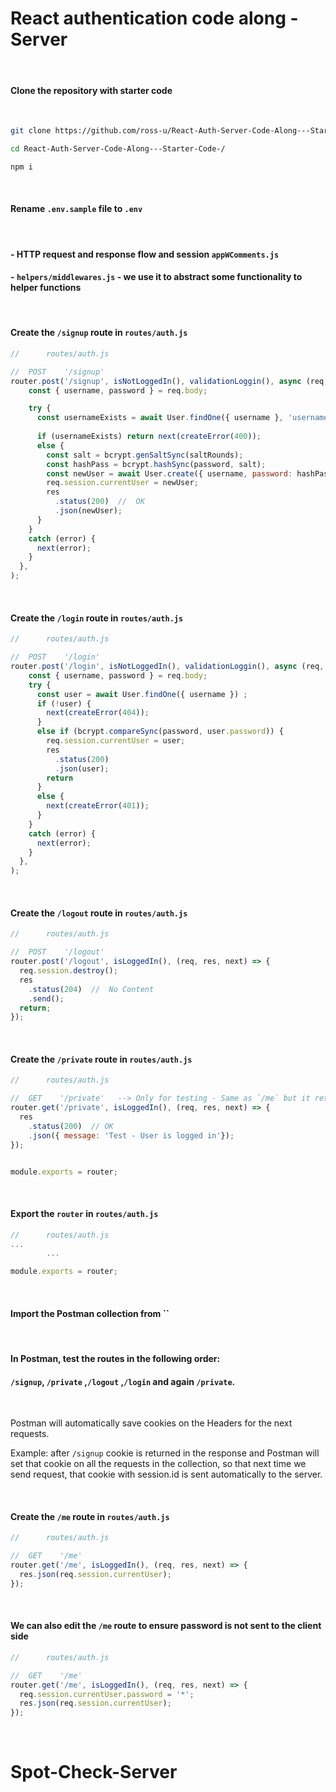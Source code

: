 # React  authentication code along - Server



<br>



#### Clone the repository with starter code

<br>



```bash
git clone https://github.com/ross-u/React-Auth-Server-Code-Along---Starter-Code-.git

cd React-Auth-Server-Code-Along---Starter-Code-/

npm i
```



<br>



#### Rename `.env.sample` file to `.env`



<br>



#### - HTTP request and response flow and session 	`appWComments.js`

#### - `helpers/middlewares.js` - we use it to  abstract some functionality to helper functions



<br>



#### Create the `/signup` route in `routes/auth.js`



```js
//		routes/auth.js

//  POST    '/signup'
router.post('/signup', isNotLoggedIn(), validationLoggin(), async (req, res, next) => {
    const { username, password } = req.body;

    try {																									 // projection
      const usernameExists = await User.findOne({ username }, 'username');
      
      if (usernameExists) return next(createError(400));
      else {
        const salt = bcrypt.genSaltSync(saltRounds);
        const hashPass = bcrypt.hashSync(password, salt);
        const newUser = await User.create({ username, password: hashPass });
        req.session.currentUser = newUser;
        res
          .status(200)  //  OK
          .json(newUser);
      }
    } 
    catch (error) {
      next(error);
    }
  },
);
```



<br>



#### Create the `/login` route in `routes/auth.js`

```js
//		routes/auth.js

//  POST    '/login'
router.post('/login', isNotLoggedIn(), validationLoggin(), async (req, res, next) => {
    const { username, password } = req.body;
    try {
      const user = await User.findOne({ username }) ;
      if (!user) {
        next(createError(404));
      } 
      else if (bcrypt.compareSync(password, user.password)) {
        req.session.currentUser = user;
        res
          .status(200)
          .json(user);
        return 
      } 
      else {
        next(createError(401));
      }
    } 
    catch (error) {
      next(error);
    }
  },
);
```



<br>



#### Create the `/logout` route in `routes/auth.js`

```js
//		routes/auth.js

//  POST    '/logout'
router.post('/logout', isLoggedIn(), (req, res, next) => {
  req.session.destroy();
  res
    .status(204)  //  No Content
    .send();
  return; 
});
```



<br>



#### Create the `/private` route in `routes/auth.js`

```js
//		routes/auth.js

//  GET    '/private'   --> Only for testing - Same as `/me` but it returns a message instead
router.get('/private', isLoggedIn(), (req, res, next) => {
  res
    .status(200)  // OK
    .json({ message: 'Test - User is logged in'});
});


module.exports = router;
```



<br>





#### Export the `router` in `routes/auth.js`

```js
//		routes/auth.js
...
		...

module.exports = router;
```



<br>



#### Import the Postman collection from ``



<br>



#### In Postman, test the routes in the following order:

####   `/signup`,  `/private` ,`/logout` ,`/login` and again `/private`.



<br>



Postman will automatically save cookies on the Headers for the next requests. 

Example: after `/signup` cookie is returned in the response and Postman will set that cookie on all the requests in the collection, so that next time we send request, that cookie with session.id is sent automatically to the server.



<br>







#### Create the `/me` route in `routes/auth.js`

```js
//		routes/auth.js

//  GET    '/me'
router.get('/me', isLoggedIn(), (req, res, next) => {
  res.json(req.session.currentUser);
});
```

<br>



#### We can also edit the `/me` route to ensure password is not sent to the client side

```js
//		routes/auth.js

//  GET    '/me'
router.get('/me', isLoggedIn(), (req, res, next) => {
  req.session.currentUser.password = '*';
  res.json(req.session.currentUser);
});
```

<br>



# Spot-Check-Server
